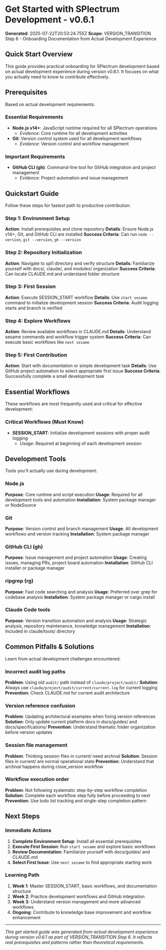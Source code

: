 # Get Started with SPlectrum Development - v0.6.1

**Generated**: 2025-07-22T20:53:24.755Z
**Scope**: VERSION_TRANSITION Step 6 - Onboarding Documentation from Actual Development Experience

## Quick Start Overview

This guide provides practical onboarding for SPlectrum development based on actual development experience during version v0.6.1. It focuses on what you actually need to know to contribute effectively.

## Prerequisites

Based on actual development requirements:

### Essential Requirements
- **Node.js v14+**: JavaScript runtime required for all SPlectrum operations
  - *Evidence*: Core runtime for all development activities
- **Git**: Version control system used for all development workflows
  - *Evidence*: Version control and workflow management

### Important Requirements
- **GitHub CLI (gh)**: Command-line tool for GitHub integration and project management
  - *Evidence*: Project automation and issue management

## Quickstart Guide

Follow these steps for fastest path to productive contribution:

### Step 1: Environment Setup
**Action**: Install prerequisites and clone repository
**Details**: Ensure Node.js v14+, Git, and GitHub CLI are installed
**Success Criteria**: Can run `node --version`, `git --version`, `gh --version`

### Step 2: Repository Initialization
**Action**: Navigate to spl1 directory and verify structure
**Details**: Familiarize yourself with docs/, claude/, and modules/ organization
**Success Criteria**: Can locate CLAUDE.md and understand folder structure

### Step 3: First Session
**Action**: Execute SESSION_START workflow
**Details**: Use `start sesame` command to initialize development session
**Success Criteria**: Audit logging starts and branch is verified

### Step 4: Explore Workflows
**Action**: Review available workflows in CLAUDE.md
**Details**: Understand sesame commands and workflow trigger system
**Success Criteria**: Can execute basic workflows like `next sesame`

### Step 5: First Contribution
**Action**: Start with documentation or simple development task
**Details**: Use GitHub project automation to select appropriate first issue
**Success Criteria**: Successfully complete a small development task

## Essential Workflows

These workflows are most frequently used and critical for effective development:

### Critical Workflows (Must Know)
- **SESSION_START**: Initialize development sessions with proper audit logging
  - *Usage*: Required at beginning of each development session

## Development Tools

Tools you'll actually use during development:

### Node.js
**Purpose**: Core runtime and script execution
**Usage**: Required for all development tools and automation
**Installation**: System package manager or NodeSource

### Git
**Purpose**: Version control and branch management
**Usage**: All development workflows and version tracking
**Installation**: System package manager

### GitHub CLI (gh)
**Purpose**: Issue management and project automation
**Usage**: Creating issues, managing PRs, project board automation
**Installation**: GitHub CLI installer or package manager

### ripgrep (rg)
**Purpose**: Fast code searching and analysis
**Usage**: Preferred over grep for codebase analysis
**Installation**: System package manager or cargo install

### Claude Code tools
**Purpose**: Version transition automation and analysis
**Usage**: Strategic analysis, repository maintenance, knowledge management
**Installation**: Included in claude/tools/ directory

## Common Pitfalls & Solutions

Learn from actual development challenges encountered:

### Incorrect audit log paths
**Problem**: Using old `audit/` path instead of `claude/project/audit/`
**Solution**: Always use `claude/project/audit/current/current.log` for current logging
**Prevention**: Check CLAUDE.md for current audit architecture

### Version reference confusion
**Problem**: Updating architectural examples when fixing version references
**Solution**: Only update current platform docs in docs/guides/ and docs/specifications/
**Prevention**: Understand thematic folder organization before version updates

### Session file management
**Problem**: Thinking session files in current/ need archival
**Solution**: Session files in current/ are normal operational state
**Prevention**: Understand that archival happens during close_version workflow

### Workflow execution order
**Problem**: Not following systematic step-by-step workflow completion
**Solution**: Complete each workflow step fully before proceeding to next
**Prevention**: Use todo list tracking and single-step completion pattern

## Next Steps

### Immediate Actions
1. **Complete Environment Setup**: Install all essential prerequisites
2. **Execute First Session**: Run `start sesame` and explore basic workflows
3. **Review Documentation**: Familiarize yourself with docs/guides/ and CLAUDE.md
4. **Select First Issue**: Use `next sesame` to find appropriate starting work

### Learning Path
1. **Week 1**: Master SESSION_START, basic workflows, and documentation structure
2. **Week 2**: Practice development workflows and GitHub integration
3. **Week 3**: Understand version management and more advanced workflows
4. **Ongoing**: Contribute to knowledge base improvement and workflow enhancement

---

*This get started guide was generated from actual development experience during version v0.6.1 as part of VERSION_TRANSITION Step 6. It reflects real prerequisites and patterns rather than theoretical requirements.*